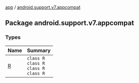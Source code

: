 [app](../index.md) / [android.support.v7.appcompat](.)

## Package android.support.v7.appcompat

### Types

| Name | Summary |
|---|---|
| [R](-r/index.md) | `class R`<br>`class R`<br>`class R`<br>`class R` |
